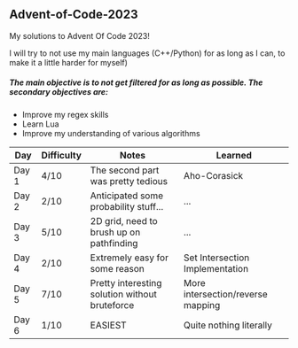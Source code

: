 ## Advent-of-Code-2023

My solutions to Advent Of Code 2023!

I will try to not use my main languages (C++/Python) for as long as I can, to make it a little harder for myself)

##### The main objective is to not get filtered for as long as possible. The secondary objectives are:
* Improve my regex skills
* Learn Lua
* Improve my understanding of various algorithms

| Day       | Difficulty   | Notes                                            | Learned                           |
| --------- | ------------ | ------------------------------------------------ | --------------------------------- |
| Day 1     | 4/10         | The second part was pretty tedious               | Aho-Corasick                      |
| Day 2     | 2/10         | Anticipated some probability stuff...            | ...                               |
| Day 3     | 5/10         | 2D grid, need to brush up on pathfinding         | ...                               |
| Day 4     | 2/10         | Extremely easy for some reason                   | Set Intersection Implementation   |
| Day 5     | 7/10         | Pretty interesting solution without bruteforce   | More intersection/reverse mapping |
| Day 6     | 1/10         | EASIEST                                          | Quite nothing literally           |
